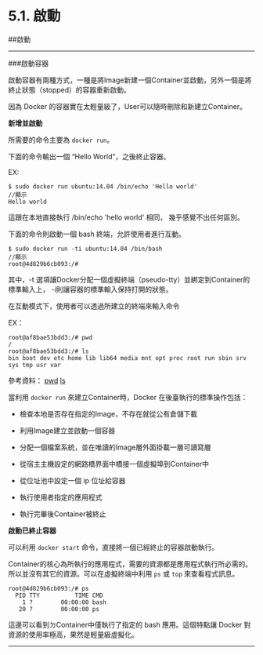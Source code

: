 # 5.1. 啟動

##啟動

---

###啟動容器


啟動容器有兩種方式，一種是將Image新建一個Container並啟動，另外一個是將終止狀態（stopped）的容器重新啟動。

因為 Docker 的容器實在太輕量級了，User可以隨時刪除和新建立Container。

**新增並啟動**

所需要的命令主要為 ```docker run```。

下面的命令輸出一個 “Hello World”，之後終止容器。

EX:
```
$ sudo docker run ubuntu:14.04 /bin/echo 'Hello world'
//顯示
Hello world
```

這跟在本地直接執行 /bin/echo 'hello world' 相同， 幾乎感覺不出任何區別。

下面的命令則啟動一個 bash 終端，允許使用者進行互動。

```
$ sudo docker run -ti ubuntu:14.04 /bin/bash
//顯示
root@4d829b6cb093:/# 
```
其中，-t 選項讓Docker分配一個虛擬終端（pseudo-tty）並綁定到Container的標準輸入上， -i則讓容器的標準輸入保持打開的狀態。

在互動模式下，使用者可以透過所建立的終端來輸入命令

EX：

```
root@af8bae53bdd3:/# pwd
/
root@af8bae53bdd3:/# ls
bin boot dev etc home lib lib64 media mnt opt proc root run sbin srv sys tmp usr var
```
參考資料：
[pwd](http://linux.vbird.org/linux_basic/0220filemanager.php#pwd)
[ls](http://linux.vbird.org/linux_basic/0220filemanager.php#ls)

當利用 ```docker run``` 來建立Container時，Docker 在後臺執行的標準操作包括：

- 檢查本地是否存在指定的Image，不存在就從公有倉儲下載

- 利用Image建立並啟動一個容器

- 分配一個檔案系統，並在唯讀的Image層外面掛載一層可讀寫層

- 從宿主主機設定的網路橋界面中橋接一個虛擬埠到Container中

- 從位址池中設定一個 ip 位址給容器

- 執行使用者指定的應用程式

- 執行完畢後Container被終止

**啟動已終止容器**

可以利用 ```docker start``` 命令，直接將一個已經終止的容器啟動執行。

Container的核心為所執行的應用程式，需要的資源都是應用程式執行所必需的。所以並沒有其它的資源。可以在虛擬終端中利用 ```ps``` 或 ```top``` 來查看程式訊息。

```
root@4d829b6cb093:/# ps
  PID TTY          TIME CMD
    1 ?        00:00:00 bash
   20 ?        00:00:00 ps
```
這邊可以看到ㄉContainer中僅執行了指定的 bash 應用。這個特點讓 Docker 對資源的使用率極高，果然是輕量級虛擬化。

---
